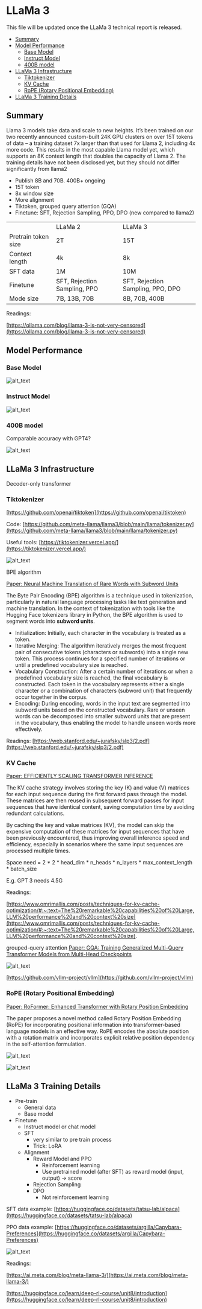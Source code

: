 # LLaMa 3

This file will be updated once the LLaMa 3 technical report is released.

<!-- toc -->

- [Summary](#summary)
- [Model Performance](#model-performance)
  * [Base Model](#base-model)
  * [Instruct Model](#instruct-model)
  * [400B model](#400b-model)
- [LLaMa 3 Infrastructure](#llama-3-infrastructure)
  * [Tiktokenizer](#tiktokenizer)
  * [KV Cache](#kv-cache)
  * [RoPE (Rotary Positional Embedding)](#rope-rotary-positional-embedding)
- [LLaMa 3 Training Details](#llama-3-training-details)

<!-- tocstop -->

## Summary

Llama 3 models take data and scale to new heights. It’s been trained on our two recently announced custom-built 24K GPU clusters on over 15T tokens of data – a training dataset 7x larger than that used for Llama 2, including 4x more code. This results in the most capable Llama model yet, which supports an 8K context length that doubles the capacity of Llama 2. The training details have not been disclosed yet, but they should not differ significantly from llama2



* Publish 8B and 70B. 400B+ ongoing
* 15T token
* 8x window size
* More alignment
* Tiktoken, grouped query attention (GQA)
* Finetune: SFT, Rejection Sampling, PPO, DPO (new compared to llama2)

<table>
  <tr>
   <td>
   </td>
   <td>
LLaMa 2
   </td>
   <td>LLaMa 3
   </td>
  </tr>
  <tr>
   <td>Pretrain token size
   </td>
   <td>2T
   </td>
   <td>15T
   </td>
  </tr>
  <tr>
   <td>Context length
   </td>
   <td>4k
   </td>
   <td>8k
   </td>
  </tr>
  <tr>
   <td>SFT data
   </td>
   <td>1M
   </td>
   <td>10M
   </td>
  </tr>
  <tr>
   <td>Finetune
   </td>
   <td>SFT, Rejection Sampling, PPO
   </td>
   <td>SFT, Rejection Sampling, PPO, DPO
   </td>
  </tr>
  <tr>
   <td>Mode size
   </td>
   <td>7B, 13B, 70B
   </td>
   <td>8B, 70B, 400B
   </td>
  </tr>
</table>


Readings:

[https://ollama.com/blog/llama-3-is-not-very-censored](https://ollama.com/blog/llama-3-is-not-very-censored)


## Model Performance


### Base Model


![alt_text](llama3/images/image1.png "image_tooltip")



### Instruct Model


![alt_text](llama3/images/image2.png "image_tooltip")



### 400B model

Comparable accuracy with GPT4?


![alt_text](llama3/images/image3.png "image_tooltip")



## LLaMa 3 Infrastructure

Decoder-only transformer


### Tiktokenizer

[https://github.com/openai/tiktoken](https://github.com/openai/tiktoken)

Code: [https://github.com/meta-llama/llama3/blob/main/llama/tokenizer.py](https://github.com/meta-llama/llama3/blob/main/llama/tokenizer.py)

Useful tools: [https://tiktokenizer.vercel.app/](https://tiktokenizer.vercel.app/)


![alt_text](llama3/images/image4.png "image_tooltip")


BPE algorithm

[Paper: Neural Machine Translation of Rare Words with Subword Units](https://aclanthology.org/P16-1162.pdf)

The Byte Pair Encoding (BPE) algorithm is a technique used in tokenization, particularly in natural language processing tasks like text generation and machine translation. In the context of tokenization with tools like the Hugging Face tokenizers library in Python, the BPE algorithm is used to segment words into **subword units**.



* Initialization: Initially, each character in the vocabulary is treated as a token.
* Iterative Merging: The algorithm iteratively merges the most frequent pair of consecutive tokens (characters or subwords) into a single new token. This process continues for a specified number of iterations or until a predefined vocabulary size is reached.
* Vocabulary Construction: After a certain number of iterations or when a predefined vocabulary size is reached, the final vocabulary is constructed. Each token in the vocabulary represents either a single character or a combination of characters (subword unit) that frequently occur together in the corpus.
* Encoding: During encoding, words in the input text are segmented into subword units based on the constructed vocabulary. Rare or unseen words can be decomposed into smaller subword units that are present in the vocabulary, thus enabling the model to handle unseen words more effectively.

Readings: [https://web.stanford.edu/~jurafsky/slp3/2.pdf](https://web.stanford.edu/~jurafsky/slp3/2.pdf)


### KV Cache

[Paper: EFFICIENTLY SCALING TRANSFORMER INFERENCE](https://arxiv.org/pdf/2211.05102)

The KV cache strategy involves storing the key (K) and value (V) matrices for each input sequence during the first forward pass through the model. These matrices are then reused in subsequent forward passes for input sequences that have identical content, saving computation time by avoiding redundant calculations.

By caching the key and value matrices (KV), the model can skip the expensive computation of these matrices for input sequences that have been previously encountered, thus improving overall inference speed and efficiency, especially in scenarios where the same input sequences are processed multiple times.

Space need = 2 * 2 * head_dim * n_heads * n_layers * max_context_length * batch_size

E.g. GPT 3 needs 4.5G

Readings:

[https://www.omrimallis.com/posts/techniques-for-kv-cache-optimization/#:~:text=The%20remarkable%20capabilities%20of%20Large,LLM%20performance%20and%20context%20size](https://www.omrimallis.com/posts/techniques-for-kv-cache-optimization/#:~:text=The%20remarkable%20capabilities%20of%20Large,LLM%20performance%20and%20context%20size).

grouped-query attention [Paper: GQA: Training Generalized Multi-Query Transformer Models from Multi-Head Checkpoints](https://arxiv.org/pdf/2305.13245v3)


![alt_text](llama3/images/image5.png "image_tooltip")


[https://github.com/vllm-project/vllm](https://github.com/vllm-project/vllm)


### RoPE (Rotary Positional Embedding)

[Paper: RoFormer: Enhanced Transformer with Rotary Position Embedding](https://arxiv.org/pdf/2104.09864)

The paper proposes a novel method called Rotary Position Embedding (RoPE) for incorporating positional information into transformer-based language models in an effective way. RoPE encodes the absolute position with a rotation matrix and incorporates explicit relative position dependency in the self-attention formulation.


![alt_text](llama3/images/image6.png "image_tooltip")



![alt_text](llama3/images/image7.png "image_tooltip")



## LLaMa 3 Training Details



* Pre-train
    * General data
    * Base model
* Finetune
    * Instruct model or chat model
    * SFT
        * very similar to pre train process
        * Trick: LoRA
    * Alignment
        * Reward Model and PPO
            * Reinforcement learning
            * Use pretrained model (after SFT) as reward model (input, output) -> score
        * Rejection Sampling
        * DPO
            * Not reinforcement learning

SFT data example: [https://huggingface.co/datasets/tatsu-lab/alpaca](https://huggingface.co/datasets/tatsu-lab/alpaca)

PPO data example: [https://huggingface.co/datasets/argilla/Capybara-Preferences](https://huggingface.co/datasets/argilla/Capybara-Preferences)


![alt_text](llama3/images/image8.png "image_tooltip")


Readings:

[https://ai.meta.com/blog/meta-llama-3/](https://ai.meta.com/blog/meta-llama-3/)

[https://huggingface.co/learn/deep-rl-course/unit8/introduction](https://huggingface.co/learn/deep-rl-course/unit8/introduction)